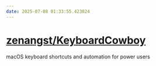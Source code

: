 ```yaml
---
date: 2025-07-08 01:33:55.423024
---
```


# [zenangst/KeyboardCowboy](https://github.com/zenangst/KeyboardCowboy)

macOS keyboard shortcuts and automation for power users